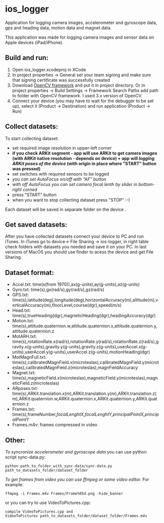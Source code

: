 # ios_logger
Application for logging camera images, accelerometer and gyroscope data,  gps and heading data, motion data and magnet data. 

This application was made for logging camera images and sensor data on Apple devices (iPad/iPhone).

## Build and run:
1. Open ios_logger.xcodeproj in XCode
2. In project properties -> General set your team signing and make sure that signing certificate was successfully created
3. Download [OpenCV framework](https://sourceforge.net/projects/opencvlibrary/files/) and put it in project directory. 
  Or in project properties -> Build Settings -> Framework Search Paths add path to folder with OpenCV framework. 
  I used 3.x version of OpenCV.
4. Connect your device (you may have to wait for the debugger to be set up), select it (Product -> Destination) and run application (Product -> Run)

## Collect datasets:
To start collecting dataset:
* set required image resolution in upper-left corner
* **if you check ARKit segment - app will use ARKit to get camera images (with ARKit native resolution - depends on device) + app will _logging ARKit poses of the device_ (with origin in place where "START" button was pressed)**
* set switches with required sensors to be logged
* _you can set AutoFocus on/off with "AF" button_
* _with off AutoFocus you can set camera focal lenth by slider in bottom-right corned_
* press "START" button
* when you want to stop collecting dataset press "STOP" :-)

Each dataset will be saved in separate folder on the device .

## Get saved datasets:
After you have collected datasets connect your device to PC and run iTunes. In iTunes go to device-> File Sharing -> ios-logger, in right table check folders with datasets you needed and save it on your PC. 
In last versions of MacOS you should use finder to acess the device and get File Sharing.

## Dataset format:
* Accel.txt: time(s(from 1970)),ax(g-units),ay(g-units),az(g-units)
* Gyro.txt: time(s),gx(rad/s),gy(rad/s),gz(rad/s)
* GPS.txt: time(s),latitude(deg),longitude(deg),horizontalAccuracy(m),altitude(m),verticalAccuracy(m),floorLevel,course(dgr),speed(m/s)
* Head.txt: time(s),trueHeading(dgr),magneticHeading(dgr),headingAccuracy(dgr)
* Motion.txt: time(s),attitude.quaternion.w,attitude.quaternion.x,attitude.quaternion.y,attitude.quaternion.z
* MotARH.txt: time(s),rotationRate.x(rad/s),rotationRate.y(rad/s),rotationRate.z(rad/s),gravity.x(g-units),gravity.y(g-units),gravity.z(g-units),userAccel.x(g-units),userAccel.y(g-units),userAccel.z(g-units),motionHeading(dgr)
* MotMagnFull.txt: time(s),calibratedMagnField.x(microteslas),calibratedMagnField.y(microteslas),calibratedMagnField.z(microteslas),magnFieldAccuracy
* Magnet.txt: time(s),magneticField.x(microteslas),magneticField.y(microteslas),magneticField.z(microteslas)
* ARposes.txt: time(s),ARKit.translation.x(m),ARKit.translation.y(m),ARKit.translation.z(m),ARKit.quaternion.w,ARKit.quaternion.x,ARKit.quaternion.y,ARKit.quaternion.z
* Frames.txt: time(s),frameNumber,_focalLenghtX,focalLenghtY,principalPointX,principalPointY_
* Frames.m4v: frames compressed in video 

## Other:
_To syncronize accelerometer and gyroscope data_ you can use python script sync-data.py:
```
python path_to_folder_with_sync-data/sync-data.py path_to_datasets_folder/dataset_folder
```

_To get frames from video you can use ffmpeg or some video editor._
For example: 
```
ffmpeg -i Frames.m4v Frames/Frame%05d.png -hide_banner
```
or you can try to use VideoToPictures.cpp:
```
compile VideoToPictures.cpp and
VideoToPictures path_to_datasets_folder/dataset_folder/Frames.m4v
```

